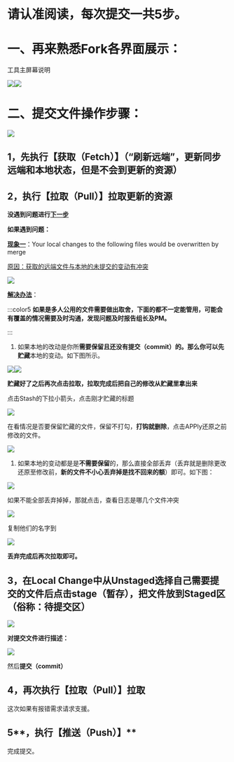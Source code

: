 # **请认准阅读，每次提交一共5步。**
# 一、**再来熟悉Fork各界面展示**：
工具主屏幕说明

![](https://cdn.nlark.com/yuque/0/2024/png/12926950/1712469732993-b37c9484-ddc8-4821-975d-6fdd3857a756.png)![](https://cdn.nlark.com/yuque/0/2024/png/12926950/1712469733516-75021cd6-0c3f-4823-a379-c69cbd3feec0.png)

# 二、提交文件操作步骤：
![](https://cdn.nlark.com/yuque/0/2024/png/12926950/1712469733934-c8508e0e-89e8-4e46-946c-d20e21d681e1.png)

## 1，**先执行【获取（Fetch）】**（“刷新远端”，更新同步远端和本地状态，但是不会到更新的资源）
## 2，执行【**拉取（Pull）**】拉取更新的资源
**没遇到问题进行**[**下一步**](#3Dq76)

**如果遇到问题：**

**<u>现象一</u>**：Your local changes to the following files would be overwritten by merge

<u>原因：获取的远端文件与本地的未提交的变动有冲突</u>

![](https://cdn.nlark.com/yuque/0/2024/png/12926950/1712469734496-e62cb8a7-dd41-400b-962f-27f2598ab457.png)

**<u>解决办法</u>**：

:::color5
**如果是多人公用的文件需要做出取舍，下面的都不一定能管用，可能会有覆盖的情况需要及时沟通，发现问题及时报告组长及PM。**

:::

1. 如果本地的改动是你所**需要保留且还没有提交（commit）**的。那么你可以先**贮藏**本地的变动。如下图所示。

![](https://cdn.nlark.com/yuque/0/2024/png/12926950/1712469735024-3f66409c-ecc6-41d3-b094-a5e74fa089b8.png)![](https://cdn.nlark.com/yuque/0/2024/png/12926950/1712469735502-db98c39f-4cac-4f30-bde0-11687eb29167.png)

**贮藏好了之后再次点击拉取，拉取完成后把自己的修改从贮藏里拿出来**

点击Stash的下拉小箭头，点击刚才贮藏的标题

![](https://cdn.nlark.com/yuque/0/2024/png/12926950/1712469735923-6f0b4916-35a1-4054-bab2-fc713f396b66.png)

在看情况是否要保留贮藏的文件，保留不打勾，**打钩就删除**，点击APPly还原之前修改的文件。

![](https://cdn.nlark.com/yuque/0/2024/png/12926950/1712469736245-32f622ec-a929-4d79-9ffb-f47b2e23bd58.png)

1. 如果本地的变动都是是**不需要保留**的，那么直接全部丢弃（丢弃就是删除更改还原至修改前，**新的文件不小心丢弃掉是找不回来的额**）即可。如下图：

![](https://cdn.nlark.com/yuque/0/2024/png/12926950/1712469736585-52bcd032-a269-4bae-9d24-f9f83fbadfe7.png)

如果不能全部丢弃掉掉，那就点击，查看日志是哪几个文件冲突

![](https://cdn.nlark.com/yuque/0/2024/png/12926950/1712469736993-cd80f57c-b955-438e-8b36-0f3d0e00b26e.png)

复制他们的名字到

![](https://cdn.nlark.com/yuque/0/2024/png/12926950/1712469737319-0bf8cb20-c4cd-4c74-a8f8-869317936391.png)

**丢弃完成后再次拉取即可。**

## 3，在Local Change中从Unstaged选择自己需要提交的文件后点击**stage（暂存），把文件放到Staged区（俗称：待提交区）**
![](https://cdn.nlark.com/yuque/0/2024/png/12926950/1712469737749-c42cfe83-56f3-499e-9a4b-ea783f0007ca.png)

**对提交文件进行描述：**

![](https://cdn.nlark.com/yuque/0/2024/png/12926950/1712469738248-fbc726b5-1e7a-4705-8659-e95bd38743f0.png)

然后**提交（commit）**

## 4，再次执行【**拉取（Pull）**】拉取
这次如果有报错需求请求支援。

## 5**，执行【推送（Push）】**
完成提交。

